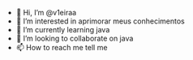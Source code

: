 - 👋 Hi, I’m @v1eiraa
- 👀 I’m interested in  aprimorar meus conhecimentos
- 🌱 I’m currently learning java
- 💞️ I’m looking to collaborate on java
- 📫 How to reach me tell me 

<!---
v1eiraa/v1eiraa is a ✨ special ✨ repository because its `README.md` (this file) appears on your GitHub profile.
You can click the Preview link to take a look at your changes.
--->
